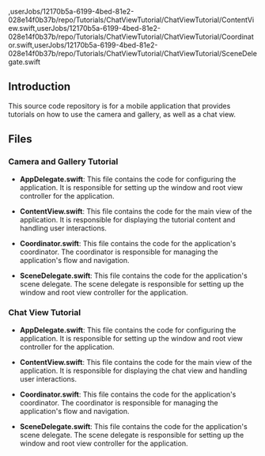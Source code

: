 ,userJobs/12170b5a-6199-4bed-81e2-028e14f0b37b/repo/Tutorials/ChatViewTutorial/ChatViewTutorial/ContentView.swift,userJobs/12170b5a-6199-4bed-81e2-028e14f0b37b/repo/Tutorials/ChatViewTutorial/ChatViewTutorial/Coordinator.swift,userJobs/12170b5a-6199-4bed-81e2-028e14f0b37b/repo/Tutorials/ChatViewTutorial/ChatViewTutorial/SceneDelegate.swift

## Introduction
This source code repository is for a mobile application that provides tutorials on how to use the camera and gallery, as well as a chat view.

## Files

### Camera and Gallery Tutorial

- **AppDelegate.swift**: This file contains the code for configuring the application. It is responsible for setting up the window and root view controller for the application.

- **ContentView.swift**: This file contains the code for the main view of the application. It is responsible for displaying the tutorial content and handling user interactions.

- **Coordinator.swift**: This file contains the code for the application's coordinator. The coordinator is responsible for managing the application's flow and navigation.

- **SceneDelegate.swift**: This file contains the code for the application's scene delegate. The scene delegate is responsible for setting up the window and root view controller for the application.

### Chat View Tutorial

- **AppDelegate.swift**: This file contains the code for configuring the application. It is responsible for setting up the window and root view controller for the application.

- **ContentView.swift**: This file contains the code for the main view of the application. It is responsible for displaying the chat view and handling user interactions.

- **Coordinator.swift**: This file contains the code for the application's coordinator. The coordinator is responsible for managing the application's flow and navigation.

- **SceneDelegate.swift**: This file contains the code for the application's scene delegate. The scene delegate is responsible for setting up the window and root view controller for the application.